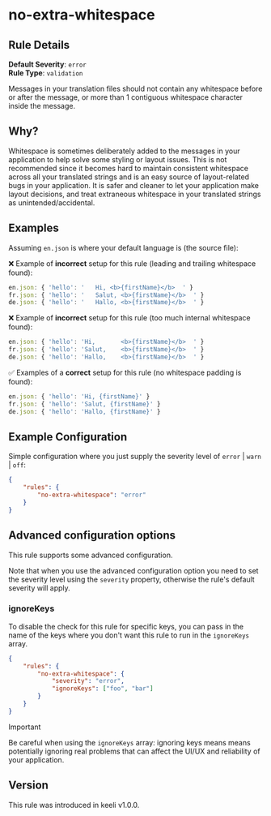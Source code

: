 # no-extra-whitespace

## Rule Details

**Default Severity**: `error`  
**Rule Type**: `validation`

Messages in your translation files should not contain any whitespace before or after the message, or more than 1 contiguous whitespace character inside the message.

## Why?

Whitespace is sometimes deliberately added to the messages in your application to help solve some styling or layout issues. This is not recommended since it becomes hard to maintain consistent whitespace across all your translated strings and is an easy source of layout-related bugs in your application. It is safer and cleaner to let your application make layout decisions, and treat extraneous whitespace in your translated strings as unintended/accidental.

## Examples

Assuming `en.json` is where your default language is (the source file):

❌ Example of **incorrect** setup for this rule (leading and trailing whitespace found):

```js
en.json: { 'hello': '   Hi, <b>{firstName}</b>  ' }
fr.json: { 'hello': '   Salut, <b>{firstName}</b>  ' }
de.json: { 'hello': '   Hallo, <b>{firstName}</b>  ' }
```

❌ Example of **incorrect** setup for this rule (too much internal whitespace found):

```js
en.json: { 'hello': 'Hi,       <b>{firstName}</b>  ' }
fr.json: { 'hello': 'Salut,    <b>{firstName}</b>  ' }
de.json: { 'hello': 'Hallo,    <b>{firstName}</b>  ' }
```

✅ Examples of a **correct** setup for this rule (no whitespace padding is found):

```js
en.json: { 'hello': 'Hi, {firstName}' }
fr.json: { 'hello': 'Salut, {firstName}' }
de.json: { 'hello': 'Hallo, {firstName}' }
```

## Example Configuration

Simple configuration where you just supply the severity level of `error` | `warn` | `off`:

```json
{
	"rules": {
		"no-extra-whitespace": "error"
	}
}
```

## Advanced configuration options

This rule supports some advanced configuration.

Note that when you use the advanced configuration option you need to set the severity level using the `severity` property, otherwise the rule's default severity will apply.

### ignoreKeys

To disable the check for this rule for specific keys, you can pass in the name of the keys where you don't want this rule to run in the `ignoreKeys` array.

```json
{
	"rules": {
		"no-extra-whitespace": {
			"severity": "error",
			"ignoreKeys": ["foo", "bar"]
		}
	}
}
```

> [!IMPORTANT]
> Be careful when using the `ignoreKeys` array: ignoring keys means means potentially ignoring real problems that can affect the UI/UX and reliability of your application.

## Version

This rule was introduced in keeli v1.0.0.

